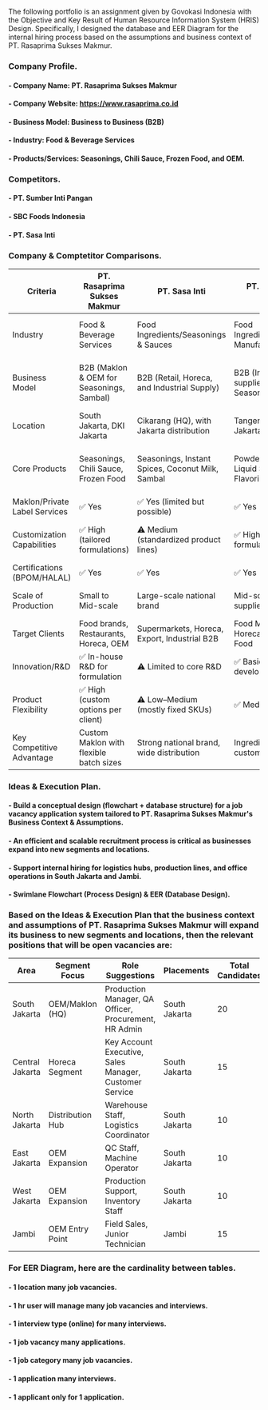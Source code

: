 The following portfolio is an assignment given by Govokasi Indonesia with the Objective and Key Result of Human Resource Information System (HRIS) Design. Specifically, I designed the database and EER Diagram for the internal hiring process based on the assumptions and business context of PT. Rasaprima Sukses Makmur.

### Company Profile.
#### - Company Name: PT. Rasaprima Sukses Makmur
#### - Company Website: https://www.rasaprima.co.id
#### - Business Model: Business to Business (B2B)
#### - Industry: Food & Beverage Services
#### - Products/Services: Seasonings, Chili Sauce, Frozen Food, and OEM.

### Competitors.
#### - PT. Sumber Inti Pangan
#### - SBC Foods Indonesia
#### - PT. Sasa Inti

### Company & Comptetitor Comparisons.
| Criteria | PT. Rasaprima Sukses Makmur | PT. Sasa Inti | PT. Sumber Inti Pangan | SBC Foods Indonesia |
| ---------| --------------------------- | ------------- | ---------------------- | ------------------- |
| Industry | Food & Beverage Services | Food Ingredients/Seasonings & Sauces | Food Ingredients/Seasoning Manufacturing | Custom Sauces & Condiments Manufacturing |
| Business Model | B2B (Maklon & OEM for Seasonings, Sambal) | B2B (Retail, Horeca, and Industrial Supply) | B2B (Ingredient supplier, Custom Seasoning) | B2B (Custom Food Solutions, Maklon Service) |
| Location | South Jakarta, DKI Jakarta | Cikarang (HQ), with Jakarta distribution | Tangerang (Greater Jakarta) | Central Jakarta |
| Core Products | Seasonings, Chili Sauce, Frozen Food | Seasonings, Instant Spices, Coconut Milk, Sambal | Powdered Blends, Liquid Seasoning, Flavoring | Sauces, Marinades, Dressings (Custom Recipes) |
| Maklon/Private Label Services | ✅ Yes | ✅ Yes (limited but possible) | ✅ Yes | ✅ Yes (core offering) |
| Customization Capabilities | ✅ High (tailored formulations) | ⚠️ Medium (standardized product lines) | ✅ High (custom spice formulations) | ✅ Very High (R&D-based product development) |
| Certifications (BPOM/HALAL) | ✅ Yes | ✅ Yes | ✅ Yes | ✅ Yes |
| Scale of Production | Small to Mid-scale | Large-scale national brand | Mid-scale industrial supplier | Small to Mid-scale (flexible batch sizes) |
| Target Clients | Food brands, Restaurants, Horeca, OEM | Supermarkets, Horeca, Export, Industrial B2B | Food Manufacturers, Horeca, Processed Food | Restaurants, Hotels, Food Startups |
| Innovation/R&D | ✅ In-house R&D for formulation | ⚠️ Limited to core R&D | ✅ Basic R&D for flavor development | ✅ Advanced R&D for client projects |
| Product Flexibility | ✅ High (custom options per client) | ⚠️ Low–Medium (mostly fixed SKUs) | ✅ Medium–High | ✅ Very High |
| Key Competitive Advantage | Custom Maklon with flexible batch sizes | Strong national brand, wide distribution | Ingredient expertise & customization | Tailored small-batch, premium customization |


### Ideas & Execution Plan.
#### - Build a conceptual design (flowchart + database structure) for a job vacancy application system tailored to PT. Rasaprima Sukses Makmur's Business Context & Assumptions.
#### - An efficient and scalable recruitment process is critical as businesses expand into new segments and locations.
#### - Support internal hiring for logistics hubs, production lines, and office operations in South Jakarta and Jambi.
#### - Swimlane Flowchart (Process Design) & EER (Database Design).

### Based on the Ideas & Execution Plan that the business context and assumptions of PT. Rasaprima Sukses Makmur will expand its business to new segments and locations, then the relevant positions that will be open vacancies are:
| Area | Segment Focus | Role Suggestions | Placements | Total Candidates |
| ---- | ------------- | ---------------- | ---------- | ---------------- |
| South Jakarta | OEM/Maklon (HQ) | Production Manager, QA Officer, Procurement, HR Admin | South Jakarta | 20 |
| Central Jakarta | Horeca Segment | Key Account Executive, Sales Manager, Customer Service | South Jakarta | 15 |
| North Jakarta | Distribution Hub | Warehouse Staff, Logistics Coordinator | South Jakarta | 10 |
| East Jakarta | OEM Expansion | QC Staff, Machine Operator | South Jakarta | 10 |
| West Jakarta | OEM Expansion | Production Support, Inventory Staff | South Jakarta | 10 |
| Jambi | OEM Entry Point | Field Sales, Junior Technician | Jambi | 15 |

### For EER Diagram, here are the cardinality between tables.
#### - 1 location many job vacancies.
#### - 1 hr user will manage many job vacancies and interviews.
#### - 1 interview type (online) for many interviews.
#### - 1 job vacancy many applications.
#### - 1 job category many job vacancies.
#### - 1 application many interviews.
#### - 1 applicant only for 1 application.
